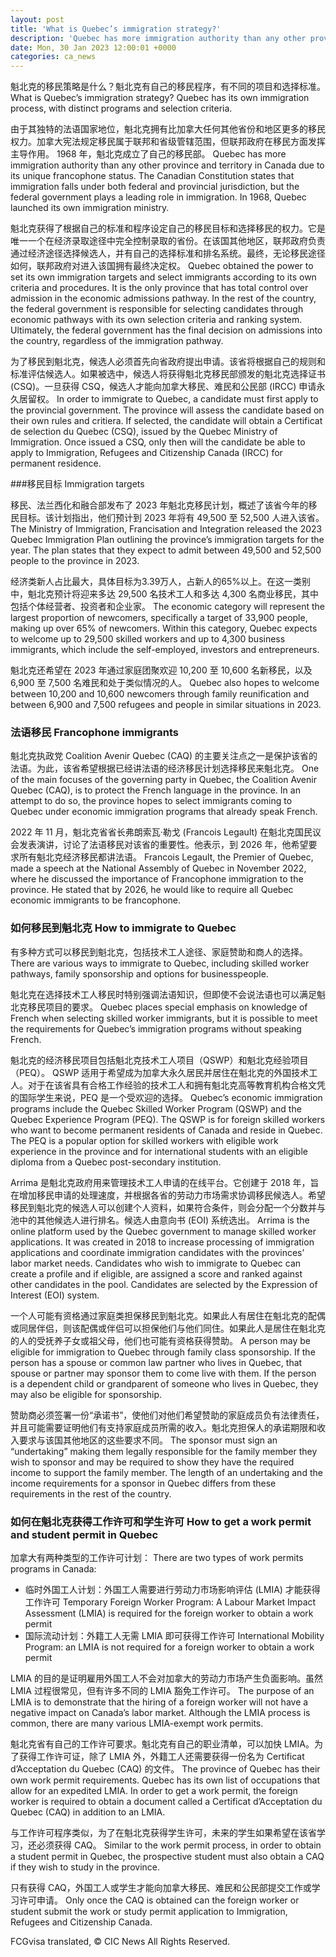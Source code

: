 ```yaml
---
layout: post
title: 'What is Quebec’s immigration strategy?'
description: 'Quebec has more immigration authority than any other province and territory in Canada due to its unique francophone status. The Canadian Constitution states that immigration falls under both federal and provincial jurisdiction, but the federal government plays a leading role in immigration. In 1968, Quebec launched its own immigration ministry. Discover if You Are Eligible […]'
date: Mon, 30 Jan 2023 12:00:01 +0000
categories: ca_news
---
```


魁北克的移民策略是什么？魁北克有自己的移民程序，有不同的项目和选择标准。	What is Quebec’s immigration strategy? Quebec has its own immigration process, with distinct programs and selection criteria.
	
由于其独特的法语国家地位，魁北克拥有比加拿大任何其他省份和地区更多的移民权力。加拿大宪法规定移民属于联邦和省级管辖范围，但联邦政府在移民方面发挥主导作用。 1968 年，魁北克成立了自己的移民部。	Quebec has more immigration authority than any other province and territory in Canada due to its unique francophone status. The Canadian Constitution states that immigration falls under both federal and provincial jurisdiction, but the federal government plays a leading role in immigration. In 1968, Quebec launched its own immigration ministry.
	
魁北克获得了根据自己的标准和程序设定自己的移民目标和选择移民的权力。它是唯一一个在经济录取途径中完全控制录取的省份。在该国其他地区，联邦政府负责通过经济途径选择候选人，并有自己的选择标准和排名系统。最终，无论移民途径如何，联邦政府对进入该国拥有最终决定权。	Quebec obtained the power to set its own immigration targets and select immigrants according to its own criteria and procedures. It is the only province that has total control over admission in the economic admissions pathway. In the rest of the country, the federal government is responsible for selecting candidates through economic pathways with its own selection criteria and ranking system. Ultimately, the federal government has the final decision on admissions into the country, regardless of the immigration pathway.
	
为了移民到魁北克，候选人必须首先向省政府提出申请。该省将根据自己的规则和标准评估候选人。如果被选中，候选人将获得魁北克移民部颁发的魁北克选择证书 (CSQ)。一旦获得 CSQ，候选人才能向加拿大移民、难民和公民部 (IRCC) 申请永久居留权。	In order to immigrate to Quebec, a candidate must first apply to the provincial government. The province will assess the candidate based on their own rules and critiera. If selected, the candidate will obtain a Certificat de selection du Quebec (CSQ), issued by the Quebec Ministry of Immigration. Once issued a CSQ, only then will the candidate be able to apply to Immigration, Refugees and Citizenship Canada (IRCC) for permanent residence.
	
###移民目标	Immigration targets
	
移民、法兰西化和融合部发布了 2023 年魁北克移民计划，概述了该省今年的移民目标。该计划指出，他们预计到 2023 年将有 49,500 至 52,500 人进入该省。	The Ministry of Immigration, Francisation and Integration released the 2023 Quebec Immigration Plan outlining the province’s immigration targets for the year. The plan states that they expect to admit between 49,500 and 52,500 people to the province in 2023.
	
经济类新人占比最大，具体目标为3.39万人，占新人的65%以上。在这一类别中，魁北克预计将迎来多达 29,500 名技术工人和多达 4,300 名商业移民，其中包括个体经营者、投资者和企业家。	The economic category will represent the largest proportion of newcomers, specifically a target of 33,900 people, making up over 65% of newcomers. Within this category, Quebec expects to welcome up to 29,500 skilled workers and up to 4,300 business immigrants, which include the self-employed, investors and entrepreneurs.
	
魁北克还希望在 2023 年通过家庭团聚欢迎 10,200 至 10,600 名新移民，以及 6,900 至 7,500 名难民和处于类似情况的人。	Quebec also hopes to welcome between 10,200 and 10,600 newcomers through family reunification and between 6,900 and 7,500 refugees and people in similar situations in 2023.
	
### 法语移民	Francophone immigrants
	
魁北克执政党 Coalition Avenir Quebec (CAQ) 的主要关注点之一是保护该省的法语。为此，该省希望根据已经讲法语的经济移民计划选择移民来魁北克。	One of the main focuses of the governing party in Quebec, the Coalition Avenir Quebec (CAQ), is to protect the French language in the province. In an attempt to do so, the province hopes to select immigrants coming to Quebec under economic immigration programs that already speak French.
	
2022 年 11 月，魁北克省省长弗朗索瓦·勒戈 (Francois Legault) 在魁北克国民议会发表演讲，讨论了法语移民对该省的重要性。他表示，到 2026 年，他希望要求所有魁北克经济移民都讲法语。	Francois Legault, the Premier of Quebec, made a speech at the National Assembly of Quebec in November 2022, where he discussed the importance of Francophone immigration to the province. He stated that by 2026, he would like to require all Quebec economic immigrants to be francophone.
	
### 如何移民到魁北克	How to immigrate to Quebec
	
有多种方式可以移民到魁北克，包括技术工人途径、家庭赞助和商人的选择。	There are various ways to immigrate to Quebec, including skilled worker pathways, family sponsorship and options for businesspeople.
	
魁北克在选择技术工人移民时特别强调法语知识，但即使不会说法语也可以满足魁北克移民项目的要求。	Quebec places special emphasis on knowledge of French when selecting skilled worker immigrants, but it is possible to meet the requirements for Quebec’s immigration programs without speaking French.
	
魁北克的经济移民项目包括魁北克技术工人项目（QSWP）和魁北克经验项目（PEQ）。 QSWP 适用于希望成为加拿大永久居民并居住在魁北克的外国技术工人。对于在该省具有合格工作经验的技术工人和拥有魁北克高等教育机构合格文凭的国际学生来说，PEQ 是一个受欢迎的选择。	Quebec’s economic immigration programs include the Quebec Skilled Worker Program (QSWP) and the Quebec Experience Program (PEQ). The QSWP is for foreign skilled workers who want to become permanent residents of Canada and reside in Quebec. The PEQ is a popular option for skilled workers with eligible work experience in the province and for international students with an eligible diploma from a Quebec post-secondary institution.
	
Arrima 是魁北克政府用来管理技术工人申请的在线平台。它创建于 2018 年，旨在增加移民申请的处理速度，并根据各省的劳动力市场需求协调移民候选人。希望移民到魁北克的候选人可以创建个人资料，如果符合条件，则会分配一个分数并与池中的其他候选人进行排名。候选人由意向书 (EOI) 系统选出。	Arrima is the online platform used by the Quebec government to manage skilled worker applications. It was created in 2018 to increase processing of immigration applications and coordinate immigration candidates with the provinces’ labor market needs. Candidates who wish to immigrate to Quebec can create a profile and if eligible, are assigned a score and ranked against other candidates in the pool. Candidates are selected by the Expression of Interest (EOI) system.
	
一个人可能有资格通过家庭类担保移民到魁北克。如果此人有居住在魁北克的配偶或同居伴侣，则该配偶或伴侣可以担保他们与他们同住。如果此人是居住在魁北克的人的受抚养子女或祖父母，他们也可能有资格获得赞助。	A person may be eligible for immigration to Quebec through family class sponsorship. If the person has a spouse or common law partner who lives in Quebec, that spouse or partner may sponsor them to come live with them. If the person is a dependent child or grandparent of someone who lives in Quebec, they may also be eligible for sponsorship.
	
赞助商必须签署一份“承诺书”，使他们对他们希望赞助的家庭成员负有法律责任，并且可能需要证明他们有支持家庭成员所需的收入。魁北克担保人的承诺期限和收入要求与该国其他地区的这些要求不同。	The sponsor must sign an “undertaking” making them legally responsible for the family member they wish to sponsor and may be required to show they have the required income to support the family member. The length of an undertaking and the income requirements for a sponsor in Quebec differs from these requirements in the rest of the country.
	
### 如何在魁北克获得工作许可和学生许可	How to get a work permit and student permit in Quebec
	
加拿大有两种类型的工作许可计划：	There are two types of work permits programs in Canada:
	
* 临时外国工人计划：外国工人需要进行劳动力市场影响评估 (LMIA) 才能获得工作许可	  Temporary Foreign Worker Program: A Labour Market Impact Assessment (LMIA) is required for the foreign worker to obtain a work permit
* 国际流动计划：外籍工人无需 LMIA 即可获得工作许可	  International Mobility Program: an LMIA is not required for a foreign worker to obtain a work permit
	
LMIA 的目的是证明雇用外国工人不会对加拿大的劳动力市场产生负面影响。虽然 LMIA 过程很常见，但有许多不同的 LMIA 豁免工作许可。	The purpose of an LMIA is to demonstrate that the hiring of a foreign worker will not have a negative impact on Canada’s labor market. Although the LMIA process is common, there are many various LMIA-exempt work permits.
	
魁北克省有自己的工作许可要求。魁北克有自己的职业清单，可以加快 LMIA。为了获得工作许可证，除了 LMIA 外，外籍工人还需要获得一份名为 Certificat d’Acceptation du Quebec (CAQ) 的文件。	The province of Quebec has their own work permit requirements. Quebec has its own list of occupations that allow for an expedited LMIA. In order to get a work permit, the foreign worker is required to obtain a document called a Certificat d’Acceptation du Quebec (CAQ) in addition to an LMIA.
	
与工作许可程序类似，为了在魁北克获得学生许可，未来的学生如果希望在该省学习，还必须获得 CAQ。	Similar to the work permit process, in order to obtain a student permit in Quebec, the prospective student must also obtain a CAQ if they wish to study in the province.
	
只有获得 CAQ，外国工人或学生才能向加拿大移民、难民和公民部提交工作或学习许可申请。	Only once the CAQ is obtained can the foreign worker or student submit the work or study permit application to Immigration, Refugees and Citizenship Canada.
	

FCGvisa translated, © CIC News All Rights Reserved.
